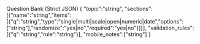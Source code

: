 Question Bank (Strict JSON)
{
  "topic":"string",
  "sections":[{"name":"string","items":[{"q":"string","type":"single|multi|scale|open|numeric|date","options":["string"],"randomize":"yes|no","required":"yes|no"}]}],
  "validation_rules":[{"q":"string","rule":"string"}],
  "mobile_notes":["string"]
}
